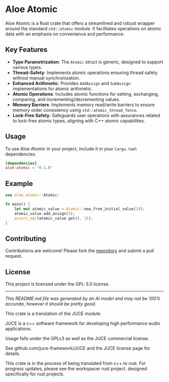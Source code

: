 # Aloe Atomic

Aloe Atomic is a Rust crate that offers a streamlined and robust wrapper around the standard `std::atomic` module. It facilitates operations on atomic data with an emphasis on convenience and performance.

## Key Features

- **Type Parametrization**: The `Atomic` struct is generic, designed to support various types.
- **Thread-Safety**: Implements atomic operations ensuring thread safety without manual synchronization.
- **Enhanced Arithmetic**: Provides `AddAssign` and `SubAssign` implementations for atomic arithmetic.
- **Atomic Operations**: Includes atomic functions for setting, exchanging, comparing, and incrementing/decrementing values.
- **Memory Barriers**: Implements memory read/write barriers to ensure memory order consistency using `std::atomic_thread_fence`.
- **Lock-Free Safety**: Safeguards user operations with assurances related to lock-free atomic types, aligning with C++ atomic capabilities.

## Usage

To use Aloe Atomic in your project, include it in your `Cargo.toml` dependencies:

```toml
[dependencies]
aloe-atomic = "0.1.0"
```

## Example

```rust
use aloe_atomic::Atomic;

fn main() {
    let mut atomic_value = Atomic::new_from_initial_value(10);
    atomic_value.add_assign(5);
    assert_eq!(atomic_value.get(), 15);
}
```

## Contributing

Contributions are welcome! Please fork the [repository](https://github.com/klebs6/aloe-rs) and submit a pull request.

## License

This project is licensed under the GPL-3.0 license.

---

*This README.md file was generated by an AI model and may not be 100% accurate, however it should be pretty good.*

This crate is a translation of the JUCE module.

JUCE is a c++ software framework for developing high performance audio applications.

Usage falls under the GPLv3 as well as the JUCE commercial license.

See github.com/juce-framework/JUCE and the JUCE license page for details.

This crate is in the process of being translated from c++ to rust. For progress updates, please see the workspacer rust project. designed specifically for rust projects.
